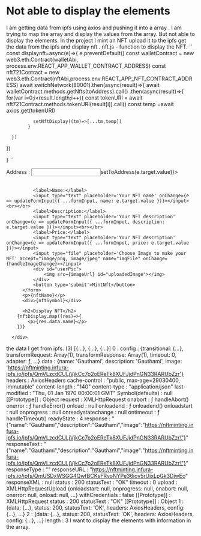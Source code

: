 
# Not able to display the elements

I am getting data from ipfs using axios and pushing it into a array . I am trying to map the array and display the values from the array. But not able to display the elements.
In the project I mint an NFT upload it to the ipfs get the data from the ipfs and display nft .
nft.js  - function to display the NFT.
``
const displaynft=async(e)=>{
e.preventDefault()
const walletContract = new web3.eth.Contract(walletAbi, process.env.REACT_APP_WALLET_CONTRACT_ADDRESS)
const nft721Contract = new web3.eth.Contract(nftAbi,process.env.REACT_APP_NFT_CONTRACT_ADDRESS)
await switchNetwork(80001).then(async(result)=>{
await walletContract.methods.getNfts(toAddress).call()
.then(async(result)=>{
          for(var i=0;i<result.length;i++){
              const tokenURI = await nft721Contract.methods.tokenURI(result[i]).call()
              const temp =await axios.get(tokenURI)
              
              setNftDisplay((tm)=>[...tm,temp])
            }
           
      })
     
  }) 

}
``
<div>
          <form id="nftmint" className="text-center mt-4" onSubmit={displaynft}>
              <label>Address : </label>
              <input type="text" name="toAddress" id='toAddress' onChange={(e)=>setToAddress(e.target.value)}></input><br></br>
              
              <label>Name:</label>
              <input type="text" placeholder='Your NFT name' onChange={e => updateFormInput({ ...formInput, name: e.target.value })}></input><br></br>
              <label>Description:</label>
              <input type="text" placeholder='Your NFT description' onChange={e => updateFormInput({ ...formInput, description: e.target.value })}></input><br></br>
              <label>Price:</label>
              <input type="text" placeholder='Your NFT description' onChange={e => updateFormInput({ ...formInput, price: e.target.value })}></input>
              <input type="file" placeholder='Choose Image to make your NFT' accept="image/png, image/jpeg" name="imgFile" onChange={handleImageChange}></input>
              <div id="userPic">
                  <img src={imageUrl} id="uploadedImage"></img>
              </div>
              <button type='submit'>MintNft</button>
          </form>
          <p>{nftName}</p>
          <div>{nftSymbol}</div>
         
          <h2>Display NFT</h2>
        {nftDisplay.map((res)=>{
            <p>{res.data.name}</p>
        })}
           
      </div>

the data I get from ipfs.
(3) [{…}, {…}, {…}] 0 :  config :  {transitional: {…}, transformRequest: Array(1), transformResponse: Array(1), timeout: 0, adapter: ƒ, …} data :  {name: 'Gauthami', description: 'Gauthami', image: 'https://nftminting.infura-ipfs.io/ipfs/QmVLzcdCULjVjkCc7p2oEReTk8XUFJjdPnGN33RARUbZzr'} headers :  AxiosHeaders cache-control :  "public, max-age=29030400, immutable" content-length :  "140" content-type :  "application/json" last-modified :  "Thu, 01 Jan 1970 00:00:01 GMT" Symbol(defaults) :  null [[Prototype]] :  Object request :  XMLHttpRequest onabort :  ƒ handleAbort() onerror :  ƒ handleError() onload :  null onloadend :  ƒ onloadend() onloadstart :  null onprogress :  null onreadystatechange :  null ontimeout :  ƒ handleTimeout() readyState :  4 response :  "{\"name\":\"Gauthami\",\"description\":\"Gauthami\",\"image\":\"https://nftminting.infura-ipfs.io/ipfs/QmVLzcdCULjVjkCc7p2oEReTk8XUFJjdPnGN33RARUbZzr\"}" responseText :  "{\"name\":\"Gauthami\",\"description\":\"Gauthami\",\"image\":\"https://nftminting.infura-ipfs.io/ipfs/QmVLzcdCULjVjkCc7p2oEReTk8XUFJjdPnGN33RARUbZzr\"}" responseType :  "" responseURL :  "https://nftminting.infura-ipfs.io/ipfs/QmUSDxWSGG4QwfBCKsFRvoNYPe36iov5rUixLpGk3DjwEo" responseXML :  null status :  200 statusText :  "OK" timeout :  0 upload :  XMLHttpRequestUpload {onloadstart: null, onprogress: null, onabort: null, onerror: null, onload: null, …} withCredentials :  false [[Prototype]] :  XMLHttpRequest status :  200 statusText :  "OK" [[Prototype]] :  Object 1 :  {data: {…}, status: 200, statusText: 'OK', headers: AxiosHeaders, config: {…}, …} 2 :  {data: {…}, status: 200, statusText: 'OK', headers: AxiosHeaders, config: {…}, …} length :  3
I want to display the elements with information in the array.

        
